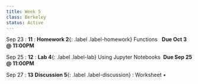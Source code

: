 ```yaml
---
title: Week 5 
class: Berkeley
status: Active
---
```


Sep 23
: **11**
: **Homework 2**{: .label .label-homework} Functions &nbsp; **Due Oct 3 @ 11:00PM**

Sep 25
: **12**
: **Lab 4**{: .label .label-lab} Using Jupyter Notebooks &nbsp;**Due Sep 25 @ 11:00PM**

Sep 27
: **13**
 **Discussion 5**{: .label .label-discussion}
  : Worksheet &#8226; 
  <!--[Solutions](./assignments/disc01-sols.pdf) -->
